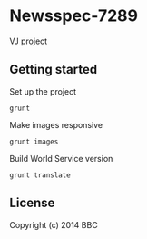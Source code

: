 # Newsspec-7289

VJ project


## Getting started

Set up the project

```
grunt
```

Make images responsive

```
grunt images
```

Build World Service version

```
grunt translate
```

## License
Copyright (c) 2014 BBC